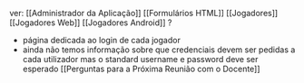 ver:
	[[Administrador da Aplicação]]
	[[Formulários HTML]]
	[[Jogadores]]
	[[Jogadores Web]]
	[[Jogadores Android]] ?

- página dedicada ao login de cada jogador
- ainda não temos informação sobre que credenciais devem ser pedidas a cada utilizador mas o standard username e password deve ser esperado [[Perguntas para a Próxima Reunião com o Docente]]
